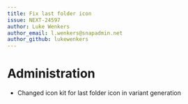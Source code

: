 ```yaml
---
title: Fix last folder icon
issue: NEXT-24597
author: Luke Wenkers
author_email: l.wenkers@snapadmin.net
author_github: lukewenkers
---
```

# Administration
* Changed icon kit for last folder icon in variant generation

